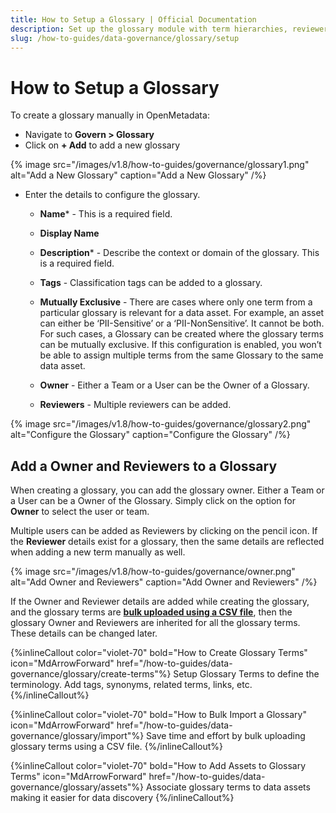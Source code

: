 ```yaml
---
title: How to Setup a Glossary | Official Documentation
description: Set up the glossary module with term hierarchies, reviewers, definitions, and asset links to support governance.
slug: /how-to-guides/data-governance/glossary/setup
---
```


# How to Setup a Glossary

To create a glossary manually in OpenMetadata:
- Navigate to **Govern > Glossary**
- Click on **+ Add** to add a new glossary

{% image
src="/images/v1.8/how-to-guides/governance/glossary1.png"
alt="Add a New Glossary"
caption="Add a New Glossary"
/%}

- Enter the details to configure the glossary.
  - **Name*** - This is a required field.

  - **Display Name**

  - **Description*** - Describe the context or domain of the glossary. This is a required field.

  - **Tags** - Classification tags can be added to a glossary. 

  - **Mutually Exclusive** - There are cases where only one term from a particular glossary is relevant for a data asset. For example, an asset can either be ‘PII-Sensitive’ or a ‘PII-NonSensitive’. It cannot be both. For such cases, a Glossary can be created where the glossary terms can be mutually exclusive. If this configuration is enabled, you won’t be able to assign multiple terms from the same Glossary to the same data asset.

  - **Owner** - Either a Team or a  User can be the Owner of a Glossary.

  - **Reviewers**  - Multiple reviewers can be added.

{% image
src="/images/v1.8/how-to-guides/governance/glossary2.png"
alt="Configure the Glossary"
caption="Configure the Glossary"
/%}

## Add a Owner and Reviewers to a Glossary

When creating a glossary, you can add the glossary owner. Either a Team or a User can be a Owner of the Glossary. Simply click on the option for **Owner** to select the user or team.

Multiple users can be added as Reviewers by clicking on the pencil icon. If the **Reviewer** details exist for a glossary, then the same details are reflected when adding a new term manually as well.

{% image
src="/images/v1.8/how-to-guides/governance/owner.png"
alt="Add Owner and Reviewers"
caption="Add Owner and Reviewers"
/%}

If the Owner and Reviewer details are added while creating the glossary, and the glossary terms are **[bulk uploaded using a CSV file](/how-to-guides/data-governance/glossary/import)**, then the glossary Owner and Reviewers are inherited for all the glossary terms. These details can be changed later.

{%inlineCallout
  color="violet-70"
  bold="How to Create Glossary Terms"
  icon="MdArrowForward"
  href="/how-to-guides/data-governance/glossary/create-terms"%}
  Setup Glossary Terms to define the terminology. Add tags, synonyms, related terms, links, etc.
{%/inlineCallout%}

{%inlineCallout
  color="violet-70"
  bold="How to Bulk Import a Glossary"
  icon="MdArrowForward"
  href="/how-to-guides/data-governance/glossary/import"%}
  Save time and effort by bulk uploading glossary terms using a CSV file.
{%/inlineCallout%}

{%inlineCallout
  color="violet-70"
  bold="How to Add Assets to Glossary Terms"
  icon="MdArrowForward"
  href="/how-to-guides/data-governance/glossary/assets"%}
  Associate glossary terms to data assets making it easier for data discovery
{%/inlineCallout%}